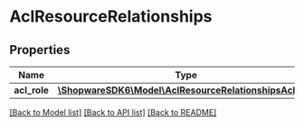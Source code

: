 # AclResourceRelationships

## Properties
Name | Type | Description | Notes
------------ | ------------- | ------------- | -------------
**acl_role** | [**\ShopwareSDK6\Model\AclResourceRelationshipsAclRole**](AclResourceRelationshipsAclRole.md) |  | [optional] 

[[Back to Model list]](../../README.md#documentation-for-models) [[Back to API list]](../../README.md#documentation-for-api-endpoints) [[Back to README]](../../README.md)

